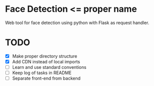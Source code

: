 # Face Detection <= proper name
Web tool for face detection using python with Flask as request handler.

# TODO
- [x] Make proper directory structure
- [x] Add CDN instead of local imports
- [ ] Learn and use standard conventions
- [ ] Keep log of tasks in README
- [ ] Separate front-end from backend
